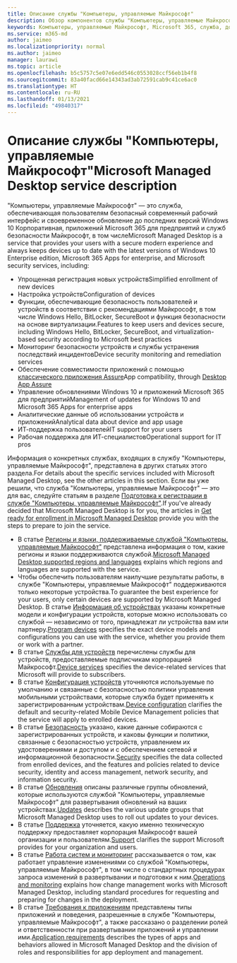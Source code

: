 ```yaml
---
title: Описание службы "Компьютеры, управляемые Майкрософт"
description: Обзор компонентов службы "Компьютеры, управляемые Майкрософт"
keywords: Компьютеры, управляемые Майкрософт, Microsoft 365, служба, документация
ms.service: m365-md
author: jaimeo
ms.localizationpriority: normal
ms.author: jaimeo
manager: laurawi
ms.topic: article
ms.openlocfilehash: b5c5757c5e07e6edd546c0553028ccf56eb1b4f8
ms.sourcegitcommit: 83a40facd66e14343ad3ab72591cab9c41ce6ac0
ms.translationtype: HT
ms.contentlocale: ru-RU
ms.lasthandoff: 01/13/2021
ms.locfileid: "49840317"
---
```

# <a name="microsoft-managed-desktop-service-description"></a><span data-ttu-id="0c3b0-104">Описание службы "Компьютеры, управляемые Майкрософт"</span><span class="sxs-lookup"><span data-stu-id="0c3b0-104">Microsoft Managed Desktop service description</span></span>

<span data-ttu-id="0c3b0-105">"Компьютеры, управляемые Майкрософт" — это служба, обеспечивающая пользователям безопасный современный рабочий интерфейс и своевременное обновление до последних версий Windows 10 Корпоративная, приложений Microsoft 365 для предприятий и служб безопасности Майкрософт, в том числе</span><span class="sxs-lookup"><span data-stu-id="0c3b0-105">Microsoft Managed Desktop is a service that provides your users with a secure modern experience and always keeps devices up to date with the latest versions of Windows 10 Enterprise edition, Microsoft 365 Apps for enterprise, and Microsoft security services, including:</span></span>

- <span data-ttu-id="0c3b0-106">Упрощенная регистрация новых устройств</span><span class="sxs-lookup"><span data-stu-id="0c3b0-106">Simplified enrollment of new devices</span></span>
- <span data-ttu-id="0c3b0-107">Настройка устройств</span><span class="sxs-lookup"><span data-stu-id="0c3b0-107">Configuration of devices</span></span>
- <span data-ttu-id="0c3b0-108">Функции, обеспечивающие безопасность пользователей и устройств в соответствии с рекомендациями Майкрософт, в том числе Windows Hello, BitLocker, SecureBoot и функция безопасности на основе виртуализации.</span><span class="sxs-lookup"><span data-stu-id="0c3b0-108">Features to keep users and devices secure, including Windows Hello, BitLocker, SecureBoot, and virtualization-based security according to Microsoft best practices</span></span>
- <span data-ttu-id="0c3b0-109">Мониторинг безопасности устройств и службы устранения последствий инцидентов</span><span class="sxs-lookup"><span data-stu-id="0c3b0-109">Device security monitoring and remediation services</span></span>
- <span data-ttu-id="0c3b0-110">Обеспечение совместимости приложений с помощью [классического приложения Assure](https://docs.microsoft.com/fasttrack/win-10-desktop-app-assure)</span><span class="sxs-lookup"><span data-stu-id="0c3b0-110">App compatibility, through [Desktop App Assure](https://docs.microsoft.com/fasttrack/win-10-desktop-app-assure)</span></span>
- <span data-ttu-id="0c3b0-111">Управление обновлениями Windows 10 и приложений Microsoft 365 для предприятий</span><span class="sxs-lookup"><span data-stu-id="0c3b0-111">Management of updates for Windows 10 and Microsoft 365 Apps for enterprise apps</span></span>
- <span data-ttu-id="0c3b0-112">Аналитические данные об использовании устройств и приложений</span><span class="sxs-lookup"><span data-stu-id="0c3b0-112">Analytical data about device and app usage</span></span>
- <span data-ttu-id="0c3b0-113">ИТ-поддержка пользователей</span><span class="sxs-lookup"><span data-stu-id="0c3b0-113">IT support for your users</span></span>
- <span data-ttu-id="0c3b0-114">Рабочая поддержка для ИТ-специалистов</span><span class="sxs-lookup"><span data-stu-id="0c3b0-114">Operational support for IT pros</span></span>

<span data-ttu-id="0c3b0-115">Информация о конкретных службах, входящих в службу "Компьютеры, управляемые Майкрософт", представлена в других статьях этого раздела.</span><span class="sxs-lookup"><span data-stu-id="0c3b0-115">For details about the specific services included with Microsoft Managed Desktop, see the other articles in this section.</span></span> <span data-ttu-id="0c3b0-116">Если вы уже решили, что служба "Компьютеры, управляемые Майкрософт" — это для вас, следуйте статьям в разделе [Подготовка к регистрации в службе "Компьютеры, управляемые Майкрософт"](https://docs.microsoft.com/microsoft-365/managed-desktop/get-ready/).</span><span class="sxs-lookup"><span data-stu-id="0c3b0-116">If you've already decided that Microsoft Managed Desktop is for you, the articles in [Get ready for enrollment in Microsoft Managed Desktop](https://docs.microsoft.com/microsoft-365/managed-desktop/get-ready/) provide you with the steps to prepare to join the service.</span></span>

- <span data-ttu-id="0c3b0-117">В статье [Регионы и языки, поддерживаемые службой "Компьютеры, управляемые Майкрософт"](regions-languages.md) представлена информация о том, какие регионы и языки поддерживаются службой.</span><span class="sxs-lookup"><span data-stu-id="0c3b0-117">[Microsoft Managed Desktop supported regions and languages](regions-languages.md) explains which regions and languages are supported with the service.</span></span>
- <span data-ttu-id="0c3b0-118">Чтобы обеспечить пользователям наилучшие результаты работы, в службе "Компьютеры, управляемые Майкрософт" поддерживаются только некоторые устройства.</span><span class="sxs-lookup"><span data-stu-id="0c3b0-118">To guarantee the best experience for your users, only certain devices are supported by Microsoft Managed Desktop.</span></span> <span data-ttu-id="0c3b0-119">В статье [Информация об устройствах](device-list.md) указаны конкретные модели и конфигурации устройств, которые можно использовать со службой — независимо от того, принадлежат ли устройства вам или партнеру.</span><span class="sxs-lookup"><span data-stu-id="0c3b0-119">[Program devices](device-list.md) specifies the exact device models and configurations you can use with the service, whether you provide them or work with a partner.</span></span>
- <span data-ttu-id="0c3b0-120">В статье [Службы для устройств](device-services.md) перечислены службы для устройств, предоставляемые подписчикам корпорацией Майкрософт.</span><span class="sxs-lookup"><span data-stu-id="0c3b0-120">[Device services](device-services.md) specifies the device-related services that Microsoft will provide to subscribers.</span></span>
- <span data-ttu-id="0c3b0-121">В статье [Конфигурация устройств](device-policies.md) уточняются используемые по умолчанию и связанные с безопасностью политики управления мобильными устройствами, которые служба будет применять к зарегистрированным устройствам.</span><span class="sxs-lookup"><span data-stu-id="0c3b0-121">[Device configuration](device-policies.md) clarifies the default and security-related Mobile Device Management policies that the service will apply to enrolled devices.</span></span>
- <span data-ttu-id="0c3b0-122">В статье [Безопасность](security.md) указано, какие данные собираются с зарегистрированных устройств, и каковы функции и политики, связанные с безопасностью устройств, управлением их удостоверениями и доступом и с обеспечением сетевой и информационной безопасности.</span><span class="sxs-lookup"><span data-stu-id="0c3b0-122">[Security](security.md) specifies the data collected from enrolled devices, and the features and policies related to device security, identity and access management, network security, and information security.</span></span>
- <span data-ttu-id="0c3b0-123">В статье [Обновления](updates.md) описаны различные группы обновлений, которые используются службой "Компьютеры, управляемые Майкрософт" для развертывания обновлений на ваших устройствах.</span><span class="sxs-lookup"><span data-stu-id="0c3b0-123">[Updates](updates.md) describes the various update groups that Microsoft Managed Desktop uses to roll out updates to your devices.</span></span>
- <span data-ttu-id="0c3b0-124">В статье [Поддержка](support.md) уточняется, какую именно техническую поддержку предоставляет корпорация Майкрософт вашей организации и пользователям.</span><span class="sxs-lookup"><span data-stu-id="0c3b0-124">[Support](support.md) clarifies the support Microsoft provides for your organization and users.</span></span>
- <span data-ttu-id="0c3b0-125">В статье [Работа систем и мониторинг](operations-and-monitoring.md) рассказывается о том, как работает управление изменениями со службой "Компьютеры, управляемые Майкрософт", в том числе о стандартных процедурах запроса изменений в развертывании и подготовки к ним.</span><span class="sxs-lookup"><span data-stu-id="0c3b0-125">[Operations and monitoring](operations-and-monitoring.md) explains how change management works with Microsoft Managed Desktop, including standard procedures for requesting and preparing for changes in the deployment.</span></span>
- <span data-ttu-id="0c3b0-126">В статье [Требования к приложениям](mmd-app-requirements.md) представлены типы приложений и поведения, разрешенные в службе "Компьютеры, управляемые Майкрософт", а также рассказано о разделении ролей и ответственности при развертывании приложений и управлении ими.</span><span class="sxs-lookup"><span data-stu-id="0c3b0-126">[Application requirements](mmd-app-requirements.md) describes the types of apps and behaviors allowed in Microsoft Managed Desktop and the division of roles and responsibilities for app deployment and management.</span></span>
